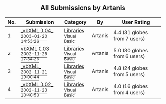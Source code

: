 ﻿<div align="center">

## All Submissions by Artanis

</div>

No.  | Submission | Category | By   | User Rating
---- | ---------- | -------- | ---- | -----------
1 | [\_vbXML 0\.04\_<br /><sup>2003-01-20 14:53:26</sup>](https://github.com/Planet-Source-Code/artanis-vbxml-0-04__1-42594) | [Libraries<br /><sup>Visual Basic</sup>](../ByCategory/libraries__1-49.md) | Artanis | 4.4 (31 globes from 7 users)
2 | [vbXML 0\.03<br /><sup>2002-11-25 17:34:26</sup>](https://github.com/Planet-Source-Code/artanis-vbxml-0-03__1-41040) | [Libraries<br /><sup>Visual Basic</sup>](../ByCategory/libraries__1-49.md) | Artanis | 5.0 (30 globes from 6 users)
3 | [\_vbXML\_<br /><sup>2002-11-21 19:00:44</sup>](https://github.com/Planet-Source-Code/artanis-vbxml__1-40948) | [Libraries<br /><sup>Visual Basic</sup>](../ByCategory/libraries__1-49.md) | Artanis | 4.8 (24 globes from 5 users)
4 | [\_vbXML 0\.02\_<br /><sup>2002-11-23 10:40:50</sup>](https://github.com/Planet-Source-Code/artanis-vbxml-0-02__1-40995) | [Libraries<br /><sup>Visual Basic</sup>](../ByCategory/libraries__1-49.md) | Artanis | 4.0 (16 globes from 4 users)
